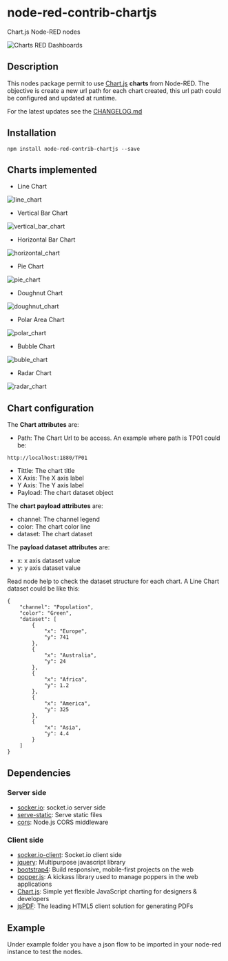 # node-red-contrib-chartjs
Chart.js Node-RED nodes

![Charts RED Dashboards](https://user-images.githubusercontent.com/1216181/52432061-cddca400-2b09-11e9-9b83-f6cdae1a75b5.png)

## Description
This nodes package permit to use [Chart.js](https://www.chartjs.org/) **charts** from Node-RED. The objective is create a new url path for each chart created, this url path could be configured and updated at runtime.

For the latest updates see the [CHANGELOG.md](https://github.com/masalinas/node-red-contrib-chartjs/blob/master/CHANGELOG.md)

## Installation
```
npm install node-red-contrib-chartjs --save
```
## Charts implemented
* Line Chart

![line_chart](https://user-images.githubusercontent.com/1216181/52436121-b99da480-2b13-11e9-8f83-7a133ce20547.png)

* Vertical Bar Chart

![vertical_bar_chart](https://user-images.githubusercontent.com/1216181/52436103-aa1e5b80-2b13-11e9-8fc9-ed277f42f935.png)

* Horizontal Bar Chart

![horizontal_chart](https://user-images.githubusercontent.com/1216181/52436083-9c68d600-2b13-11e9-88ef-b9aa16c4aed4.png)

* Pie Chart

![pie_chart](https://user-images.githubusercontent.com/1216181/52436061-8e1aba00-2b13-11e9-98c6-b6a9cccf731a.png)

* Doughnut Chart

![doughnut_chart](https://user-images.githubusercontent.com/1216181/52436030-81966180-2b13-11e9-8f66-1a75c7b5d142.png)

* Polar Area Chart

![polar_chart](https://user-images.githubusercontent.com/1216181/52435997-72171880-2b13-11e9-95f5-cb8bbbe2252e.png)

* Bubble Chart

![buble_chart](https://user-images.githubusercontent.com/1216181/52435974-6592c000-2b13-11e9-92e4-14e00eb9bf5f.png)

* Radar Chart

![radar_chart](https://user-images.githubusercontent.com/1216181/52435935-4f84ff80-2b13-11e9-8f31-0de28c16e425.png)

## Chart configuration
The **Chart attributes** are:
* Path: The Chart Url to be access. An example where path is TP01 could be:
```
http://localhost:1880/TP01
```

* Tittle: The chart title
* X Axis: The X axis label
* Y Axis: The Y axis label
* Payload: The chart dataset object

The **chart payload attributes** are:
* channel: The channel legend
* color: The chart color line
* dataset: The chart dataset

The **payload dataset attributes** are:
* x: x axis dataset value
* y: y axis dataset value

Read node help to check the dataset structure for each chart.
A Line Chart dataset could be like this:
```
{
    "channel": "Population",
    "color": "Green",
    "dataset": [
        {
            "x": "Europe",
            "y": 741
        },
        {
            "x": "Australia",
            "y": 24
        },
        {
            "x": "Africa",
            "y": 1.2
        },
        {
            "x": "America",
            "y": 325
        },
        {
            "x": "Asia",
            "y": 4.4
        }
    ]
}
```

## Dependencies
### Server side
* [socker.io](https://github.com/socketio/socket.io): socket.io server side
* [serve-static](https://github.com/expressjs/serve-static): Serve static files
* [cors](https://github.com/expressjs/cors): Node.js CORS middleware

### Client side
* [socker.io-client](https://github.com/socketio/socket.io-client): Socket.io client side
* [jquery](https://github.com/jquery/jquery): Multipurpose javascript library
* [bootstrap4](https://getbootstrap.com/): Build responsive, mobile-first projects on the web
* [popper.js](https://popper.js.org/): A kickass library used to manage poppers in the web applications
* [Chart.js](https://www.chartjs.org/): Simple yet flexible JavaScript charting for designers & 
developers
* [jsPDF](https://parall.ax/products/jspdf): The leading HTML5 client solution for generating PDFs 

## Example
Under example folder you have a json flow to be imported in your node-red instance to test the nodes.